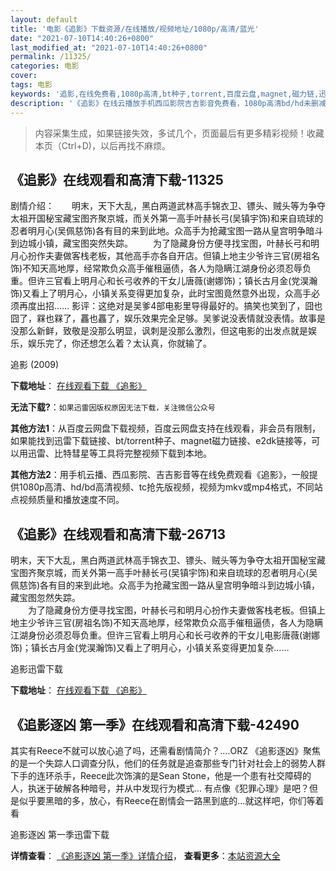 ```yaml
---
layout: default
title: '电影《追影》下载资源/在线播放/视频地址/1080p/高清/蓝光'
date: "2021-07-10T14:40:26+0800"
last_modified_at: "2021-07-10T14:40:26+0800"
permalink: /11325/
categories: 电影
cover:
tags: 电影
keywords: '追影,在线免费看,1080p高清,bt种子,torrent,百度云盘,magnet,磁力链,迅雷下载资源'
description: '《追影》在线云播放手机西瓜影院吉吉影音免费看，1080p高清bd/hd未删减完整版和tc抢先枪版，mkv/mp4格式，附带bt/torrent种子、magnet/磁力链、百度云盘、网盘资源迅雷下载链接'
---
```


>内容采集生成，如果链接失效，多试几个，页面最后有更多精彩视频！收藏本页（Ctrl+D)，以后再找不麻烦。


## 《追影》在线观看和高清下载-11325

剧情介绍：　　明末，天下大乱，黑白两道武林高手锦衣卫、镖头、贼头等为争夺太祖开国秘宝藏宝图齐聚京城，而关外第一高手叶赫长弓(吴镇宇饰)和来自琉球的忍者明月心(吴佩慈饰)各有目的来到此地。众高手为抢藏宝图一路从皇宫明争暗斗到边城小镇，藏宝图突然失踪。 　　为了隐藏身份方便寻找宝图，叶赫长弓和明月心扮作夫妻做客栈老板，其他高手亦各自开店。但镇上地主少爷许三官(房祖名饰)不知天高地厚，经常欺负众高手催租逼债，各人为隐瞒江湖身份必须忍辱负重。但许三官看上明月心和长弓收养的干女儿唐薇(谢娜饰)；镇长古月金(党淏瀚饰)又看上了明月心，小镇关系变得更加复杂，此时宝图竟然意外出现，众高手必须再度出招…… 影评：这绝对是吴爹4部电影里导得最好的。搞笑也笑到了，囧也囧了，槑也槑了，靐也靐了，娱乐效果完全足够。吴爹说没表情就没表情。故事是没那么新鲜，致敬是没那么明显，讽刺是没那么激烈，但这电影的出发点就是娱乐，娱乐完了，你还想怎么着？太认真，你就输了。


追影 (2009)

**下载地址**： [在线观看下载 《追影》](https://www.btbtdy.me/btdy/dy7832.html) 


**无法下载?**：`如果迅雷因版权原因无法下载，关注微信公众号 `

**其他方法1**：从百度云网盘下载视频，百度云网盘支持在线观看，非会员有限制，如果能找到迅雷下载链接、bt/torrent种子、magnet磁力链接、e2dk链接等，可以用迅雷、比特彗星等工具将完整视频下载到本地。

**其他方法2**：用手机云播、西瓜影院、吉吉影音等在线免费观看《追影》，一般提供1080p高清、hd/bd高清视频、tc抢先版视频，视频为mkv或mp4格式，不同站点视频质量和播放速度不同。


## 《追影》在线观看和高清下载-26713

明末，天下大乱，黑白两道武林高手锦衣卫、镖头、贼头等为争夺太祖开国秘宝藏宝图齐聚京城，而关外第一高手叶赫长弓(吴镇宇饰)和来自琉球的忍者明月心(吴佩慈饰)各有目的来到此地。众高手为抢藏宝图一路从皇宫明争暗斗到边城小镇，藏宝图忽然失踪。<br />　　为了隐藏身份方便寻找宝图，叶赫长弓和明月心扮作夫妻做客栈老板。但镇上地主少爷许三官(房祖名饰)不知天高地厚，经常欺负众高手催租逼债，各人为隐瞒江湖身份必须忍辱负重。但许三官看上明月心和长弓收养的干女儿电影唐薇(谢娜饰)；镇长古月金(党淏瀚饰)又看上了明月心，小镇关系变得更加复杂……


追影迅雷下载

**下载地址**： [在线观看下载 《追影》](https://www.993dy.com//vod-detail-id-21538.html) 


## 《追影逐凶 第一季》在线观看和高清下载-42490

其实有Reece不就可以放心追了吗，还需看剧情简介？....ORZ 《追影逐凶》聚焦的是一个失踪人口调查分队，他们的任务就是追查那些专门针对社会上的弱势人群下手的连环杀手，Reece此次饰演的是Sean Stone，他是一个患有社交障碍的人，执迷于破解各种暗号，并从中发现行为模式... 有点像《犯罪心理》是吧？但是似乎要黑暗的多，放心，有Reece在剧情会一路黑到底的...就这样吧，你们等着看<!---剧情end--->


追影逐凶 第一季迅雷下载

**详情查看**： [《追影逐凶 第一季》详情介绍](/movie/42490/)， **查看更多**：[本站资源大全](/movie/t/all/)

